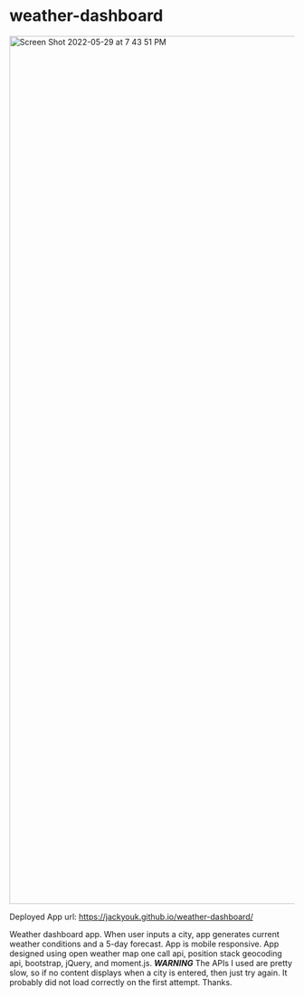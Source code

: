 # weather-dashboard

<img width="1535" alt="Screen Shot 2022-05-29 at 7 43 51 PM" src="https://user-images.githubusercontent.com/102705118/170907672-7aa30317-16bb-4ed9-899e-4f8356aec155.png">

Deployed App url: https://jackyouk.github.io/weather-dashboard/

Weather dashboard app. When user inputs a city, app generates current weather conditions and a 5-day forecast.
App is mobile responsive.
App designed using open weather map one call api, position stack geocoding api, bootstrap, jQuery, and moment.js.
***WARNING*** The APIs I used are pretty slow, so if no content displays when a city is entered, then just try again. It probably did not load correctly on the first attempt. Thanks.
